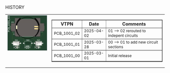 HISTORY

<table>
  <tr>
    <td valign="top">
      <img src="Support_Docs/PCB_1001_02_3D_image.png" alt="Description" width="200">
    </td>
    <td valign="top">
      <table border="1">
        <tr>
          <th style="font-size: 14px; font-weight: bold;">VTPN</th>
          <th style="font-size: 14px; font-weight: bold;">Date</th>
          <th style="font-size: 14px; font-weight: bold;">Comments</th>
        </tr>
        <tr>
          <td style="font-size: 12px;">PCB_1001_02</td>
          <td style="font-size: 12px;">2025-04-02</td>
          <td style="font-size: 12px;">01 --> 02 rerouted to indepent circuits</td>
        </tr>
        <tr>
          <td style="font-size: 12px;">PCB_1001_01</td>
          <td style="font-size: 12px;">2025-03-28</td>
          <td style="font-size: 12px;">00 --> 01 to add new circuit sections</td>
        </tr>
        <tr>
          <td style="font-size: 12px;">PCB_1001_00</td>
          <td style="font-size: 12px;">2025-03-01</td>
          <td style="font-size: 12px;">Initial release</td>
        </tr>
      </table>
    </td>
  </tr>
</table>

